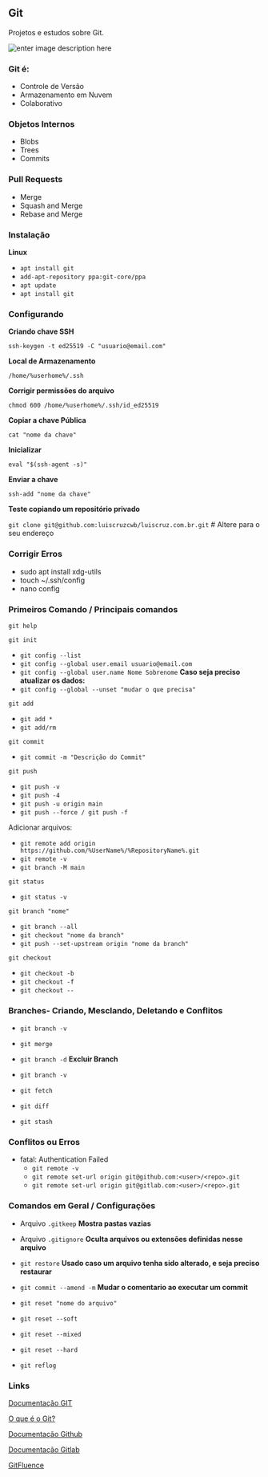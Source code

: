 ## Git
Projetos e estudos sobre Git.

![enter image description here](https://www.benner.com.br/tecnologia/wp-content/uploads/2023/10/Git.png)

### **Git** é:
- Controle de Versão
- Armazenamento em Nuvem
- Colaborativo

### Objetos Internos

- Blobs
- Trees
- Commits

### Pull Requests

- Merge
- Squash and Merge 
- Rebase and Merge

### Instalação

**Linux**
- `apt install git`
- `add-apt-repository ppa:git-core/ppa`
- `apt update`
- `apt install git`

### Configurando

**Criando chave SSH**

`ssh-keygen -t ed25519 -C "usuario@email.com"`

**Local de Armazenamento**

`/home/%userhome%/.ssh`

**Corrigir permissões do arquivo**

`chmod 600 /home/%userhome%/.ssh/id_ed25519`

**Copiar a chave Pública**

`cat "nome da chave"`

**Inicializar**

`eval "$(ssh-agent -s)"`

**Enviar a chave**

`ssh-add "nome da chave"`

**Teste copiando um repositório privado**

`git clone git@github.com:luiscruzcwb/luiscruz.com.br.git` # Altere para o seu endereço

### Corrigir Erros

- sudo apt install xdg-utils
- touch ~/.ssh/config
- nano config

### Primeiros Comando / Principais comandos

`git help`

`git init`
- `git config --list`
- `git config --global user.email usuario@email.com`
- `git config --global user.name Nome Sobrenome` **Caso seja preciso atualizar os dados:**
- `git config --global --unset "mudar o que precisa"`

`git add`
- `git add *`
- `git add/rm`

`git commit`
- `git commit -m "Descrição do Commit"`

`git push`
- `git push -v`
- `git push -4`
- `git push -u origin main`
- `git push --force / git push -f`

Adicionar arquivos:
- `git remote add origin https://github.com/%UserName%/%RepositoryName%.git`
- `git remote -v`
- `git branch -M main`

`git status`
- `git status -v`

`git branch "nome"`
- `git branch --all`
- `git checkout "nome da branch"`
- `git push --set-upstream origin "nome da branch"`

`git checkout`
- `git checkout -b`
- `git checkout -f`
- `git checkout --`

### Branches- Criando, Mesclando, Deletando e Conflitos

- `git branch -v`
- `git merge`
- `git branch -d` **Excluir Branch**
- `git branch -v`

- `git fetch`
- `git diff`
- `git stash`



### Conflitos ou Erros

- fatal: Authentication Failed
	- `git remote -v`
	- `git remote set-url origin git@github.com:<user>/<repo>.git`
	- `git remote set-url origin git@gitlab.com:<user>/<repo>.git`

### Comandos em Geral / Configurações

- Arquivo `.gitkeep` **Mostra pastas vazias**

- Arquivo `.gitignore` **Oculta arquivos ou extensões definidas nesse arquivo**

- `git restore` **Usado caso um arquivo tenha sido alterado, e seja preciso restaurar**

- `git commit --amend -m` **Mudar o comentario ao executar um commit**

- `git reset "nome do arquivo"`
- `git reset --soft`
- `git reset --mixed`
- `git reset --hard`

- `git reflog`






### Links 
[Documentação GIT](https://git-scm.com/doc)

[O que é o Git?](https://learn.microsoft.com/pt-br/devops/develop/git/what-is-git)

[Documentação Github](https://docs.github.com/pt/get-started)

[Documentação Gitlab](https://docs.gitlab.com/)

[GitFluence](https://gitfluence.com/)



